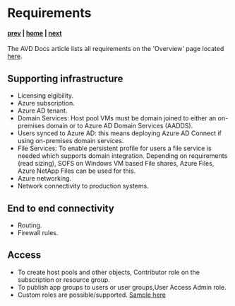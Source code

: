 # Requirements

#### [prev](./concepts.md) | [home](./welcome.md)  | [next](./deployment-s20.md)

The AVD Docs article lists all requirements on the 'Overview' page located [here](https://docs.microsoft.com/en-us/azure/virtual-desktop/overview). 

## Supporting infrastructure
- Licensing elgibility.
- Azure subscription.
- Azure AD tenant.
- Domain Services: 
Host pool VMs must be domain joined to either an on-premises domain or to Azure AD Domain Services (AADDS).
- Users synced to Azure AD: this means deploying Azure AD Connect if using on-premises domain services.
- File Services: To enable persistent profile for users a file service is needed which supports domain integration. Depending on requirements (read sizing), SOFS on Windows VM based File shares, Azure Files, Azure NetApp Files can be used for this.
- Azure networking.
- Network connectivity to production systems.

## End to end connectivity
- Routing.
- Firewall rules.

## Access
- To create host pools and other objects, Contributor role on the subscription or resource group.
- To publish app groups to users or user groups,User Access Admin role.
- Custom roles are possible/supported. [Sample here](https://github.com/DeanCefola/Azure-WVD/tree/master/WVD%20Permissions)


